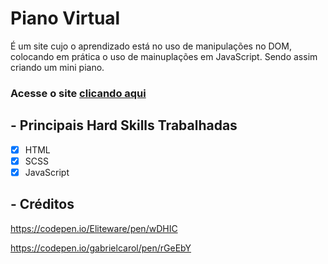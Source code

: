# Piano Virtual

É um site cujo o aprendizado está no uso de manipulações no DOM, colocando em prática o uso de mainuplações em JavaScript. Sendo assim criando um mini piano.  

### Acesse o site [clicando aqui](https://rafaabatistas-piano-virtual.netlify.app/) 

## - Principais Hard Skills Trabalhadas

- [x] HTML
- [x] SCSS
- [x] JavaScript

## - Créditos

https://codepen.io/Eliteware/pen/wDHIC

https://codepen.io/gabrielcarol/pen/rGeEbY
